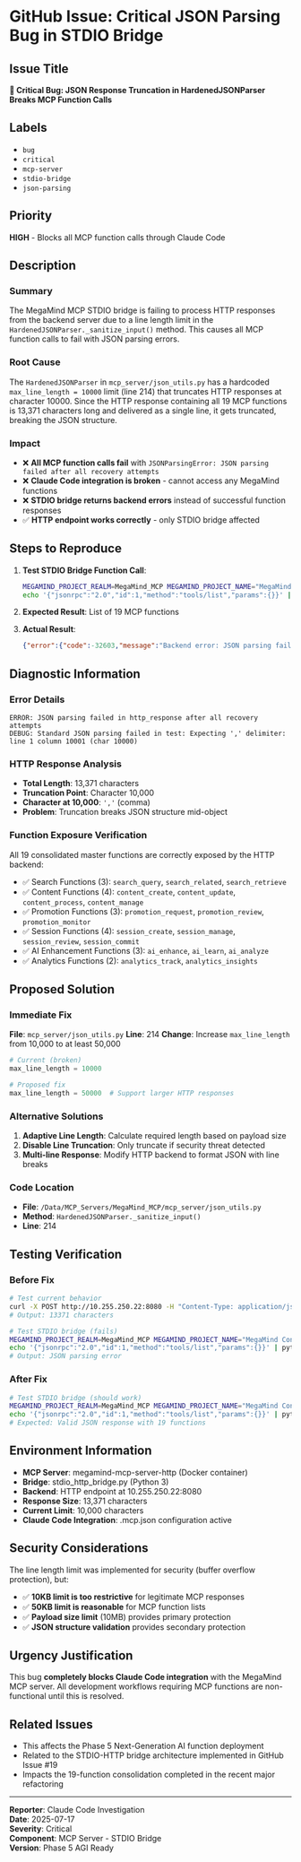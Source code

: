 # GitHub Issue: Critical JSON Parsing Bug in STDIO Bridge

## Issue Title
**🐛 Critical Bug: JSON Response Truncation in HardenedJSONParser Breaks MCP Function Calls**

## Labels
- `bug`
- `critical`
- `mcp-server`
- `stdio-bridge`
- `json-parsing`

## Priority
**HIGH** - Blocks all MCP function calls through Claude Code

## Description

### Summary
The MegaMind MCP STDIO bridge is failing to process HTTP responses from the backend server due to a line length limit in the `HardenedJSONParser._sanitize_input()` method. This causes all MCP function calls to fail with JSON parsing errors.

### Root Cause
The `HardenedJSONParser` in `mcp_server/json_utils.py` has a hardcoded `max_line_length = 10000` limit (line 214) that truncates HTTP responses at character 10000. Since the HTTP response containing all 19 MCP functions is 13,371 characters long and delivered as a single line, it gets truncated, breaking the JSON structure.

### Impact
- ❌ **All MCP function calls fail** with `JSONParsingError: JSON parsing failed after all recovery attempts`
- ❌ **Claude Code integration is broken** - cannot access any MegaMind functions
- ❌ **STDIO bridge returns backend errors** instead of successful function responses
- ✅ **HTTP endpoint works correctly** - only STDIO bridge affected

## Steps to Reproduce

1. **Test STDIO Bridge Function Call**:
   ```bash
   MEGAMIND_PROJECT_REALM=MegaMind_MCP MEGAMIND_PROJECT_NAME="MegaMind Context Database" MEGAMIND_DEFAULT_TARGET=PROJECT \
   echo '{"jsonrpc":"2.0","id":1,"method":"tools/list","params":{}}' | python3 mcp_server/stdio_http_bridge.py
   ```

2. **Expected Result**: List of 19 MCP functions
3. **Actual Result**: 
   ```json
   {"error":{"code":-32603,"message":"Backend error: JSON parsing failed in http_response after all recovery attempts"},"id":1,"jsonrpc":"2.0"}
   ```

## Diagnostic Information

### Error Details
```
ERROR: JSON parsing failed in http_response after all recovery attempts
DEBUG: Standard JSON parsing failed in test: Expecting ',' delimiter: line 1 column 10001 (char 10000)
```

### HTTP Response Analysis
- **Total Length**: 13,371 characters
- **Truncation Point**: Character 10,000
- **Character at 10,000**: `','` (comma)
- **Problem**: Truncation breaks JSON structure mid-object

### Function Exposure Verification
All 19 consolidated master functions are correctly exposed by the HTTP backend:
- ✅ Search Functions (3): `search_query`, `search_related`, `search_retrieve`
- ✅ Content Functions (4): `content_create`, `content_update`, `content_process`, `content_manage`
- ✅ Promotion Functions (3): `promotion_request`, `promotion_review`, `promotion_monitor`
- ✅ Session Functions (4): `session_create`, `session_manage`, `session_review`, `session_commit`
- ✅ AI Enhancement Functions (3): `ai_enhance`, `ai_learn`, `ai_analyze`
- ✅ Analytics Functions (2): `analytics_track`, `analytics_insights`

## Proposed Solution

### Immediate Fix
**File**: `mcp_server/json_utils.py`
**Line**: 214
**Change**: Increase `max_line_length` from 10,000 to at least 50,000

```python
# Current (broken)
max_line_length = 10000

# Proposed fix
max_line_length = 50000  # Support larger HTTP responses
```

### Alternative Solutions

1. **Adaptive Line Length**: Calculate required length based on payload size
2. **Disable Line Truncation**: Only truncate if security threat detected
3. **Multi-line Response**: Modify HTTP backend to format JSON with line breaks

### Code Location
- **File**: `/Data/MCP_Servers/MegaMind_MCP/mcp_server/json_utils.py`
- **Method**: `HardenedJSONParser._sanitize_input()`
- **Line**: 214

## Testing Verification

### Before Fix
```bash
# Test current behavior
curl -X POST http://10.255.250.22:8080 -H "Content-Type: application/json" -d '{"jsonrpc":"2.0","id":1,"method":"tools/list","params":{}}' | wc -c
# Output: 13371 characters

# Test STDIO bridge (fails)
MEGAMIND_PROJECT_REALM=MegaMind_MCP MEGAMIND_PROJECT_NAME="MegaMind Context Database" MEGAMIND_DEFAULT_TARGET=PROJECT \
echo '{"jsonrpc":"2.0","id":1,"method":"tools/list","params":{}}' | python3 mcp_server/stdio_http_bridge.py
# Output: JSON parsing error
```

### After Fix
```bash
# Test STDIO bridge (should work)
MEGAMIND_PROJECT_REALM=MegaMind_MCP MEGAMIND_PROJECT_NAME="MegaMind Context Database" MEGAMIND_DEFAULT_TARGET=PROJECT \
echo '{"jsonrpc":"2.0","id":1,"method":"tools/list","params":{}}' | python3 mcp_server/stdio_http_bridge.py
# Expected: Valid JSON response with 19 functions
```

## Environment Information

- **MCP Server**: megamind-mcp-server-http (Docker container)
- **Bridge**: stdio_http_bridge.py (Python 3)
- **Backend**: HTTP endpoint at 10.255.250.22:8080
- **Response Size**: 13,371 characters
- **Current Limit**: 10,000 characters
- **Claude Code Integration**: .mcp.json configuration active

## Security Considerations

The line length limit was implemented for security (buffer overflow protection), but:
- ✅ **10KB limit is too restrictive** for legitimate MCP responses
- ✅ **50KB limit is reasonable** for MCP function lists
- ✅ **Payload size limit** (10MB) provides primary protection
- ✅ **JSON structure validation** provides secondary protection

## Urgency Justification

This bug **completely blocks Claude Code integration** with the MegaMind MCP server. All development workflows requiring MCP functions are non-functional until this is resolved.

## Related Issues

- This affects the Phase 5 Next-Generation AI function deployment
- Related to the STDIO-HTTP bridge architecture implemented in GitHub Issue #19
- Impacts the 19-function consolidation completed in the recent major refactoring

---

**Reporter**: Claude Code Investigation  
**Date**: 2025-07-17  
**Severity**: Critical  
**Component**: MCP Server - STDIO Bridge  
**Version**: Phase 5 AGI Ready
